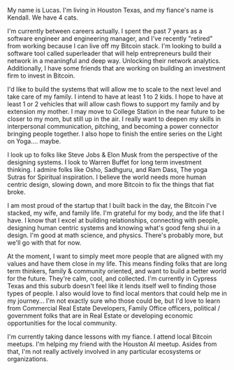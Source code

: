 My name is Lucas. I'm living in Houston Texas, and my fiance's name is Kendall. We have 4 cats.

I'm currently between careers actually. I spent the past 7 years as a software engineer and engineering manager, and I've recently "retired" from working because I can live off my Bitcoin stack. I'm looking to build a software tool called superleader that will help entrepreneurs build their network in a meaningful and deep way. Unlocking their network analytics. Additionally, I have some friends that are working on building an investment firm to invest in Bitcoin.

I'd like to build the systems that will allow me to scale to the next level and take care of my family. I intend to have at least 1 to 2 kids. I hope to have at least 1 or 2 vehicles that will allow cash flows to support my family and by extension my mother. I may move to College Station in the near future to be closer to my mom, but still up in the air. I really want to deepen my skills in interpersonal communication, pitching, and becoming a power connector bringing people together. I also hope to finish the entire series on the Light on Yoga.... maybe.

I look up to folks like Steve Jobs & Elon Musk from the perspective of the designing systems. I look to Warren Buffet for long term investment thinking. I admire folks like Osho, Sadhguru, and Ram Dass, The yoga Sutras for Spiritual inspiration. I believe the world needs more human centric design, slowing down, and more Bitcoin to fix the things that fiat broke.

I am most proud of the startup that I built back in the day, the Bitcoin I've stacked, my wife, and family life. I'm grateful for my body, and the life that I have. I know that I excel at building relationships, connecting with people, designing human centric systems and knowing what's good feng shui in a design. I'm good at math science, and physics. There's probably more, but we'll go with that for now.

At the moment, I want to simply meet more people that are aligned with my values and have them close in my life. This means finding folks that are long term thinkers, family & community oriented, and want to build a better world for the future. They're calm, cool, and collected. I'm currently in Cypress Texas and this suburb doesn't feel like it lends itself well to finding those types of people. I also would love to find local mentors that could help me in my journey... I'm not exactly sure who those could be, but I'd love to learn from Commercial Real Estate Developers, Family Office officers, political / government folks that are in Real Estate or developing economic opportunities for the local community.

I'm currently taking dance lessons with my fiance. I attend local Bitcoin meetups. I'm helping my friend with the Houston AI meetup. Asides from that, I'm not really actively involved in any particular ecosystems or organizations.
